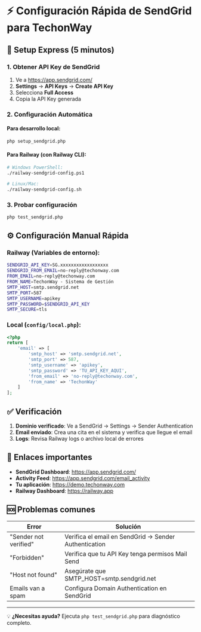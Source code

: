 # ⚡ Configuración Rápida de SendGrid para TechonWay

## 🚀 Setup Express (5 minutos)

### 1. Obtener API Key de SendGrid
1. Ve a https://app.sendgrid.com/
2. **Settings** → **API Keys** → **Create API Key**
3. Selecciona **Full Access**
4. Copia la API Key generada

### 2. Configuración Automática

#### Para desarrollo local:
```bash
php setup_sendgrid.php
```

#### Para Railway (con Railway CLI):
```bash
# Windows PowerShell:
./railway-sendgrid-config.ps1

# Linux/Mac:
./railway-sendgrid-config.sh
```

### 3. Probar configuración
```bash
php test_sendgrid.php
```

## ⚙️ Configuración Manual Rápida

### Railway (Variables de entorno):
```bash
SENDGRID_API_KEY=SG.xxxxxxxxxxxxxxxxxx
SENDGRID_FROM_EMAIL=no-reply@techonway.com
FROM_EMAIL=no-reply@techonway.com
FROM_NAME=TechonWay - Sistema de Gestión
SMTP_HOST=smtp.sendgrid.net
SMTP_PORT=587
SMTP_USERNAME=apikey
SMTP_PASSWORD=$SENDGRID_API_KEY
SMTP_SECURE=tls
```

### Local (`config/local.php`):
```php
<?php
return [
    'email' => [
        'smtp_host' => 'smtp.sendgrid.net',
        'smtp_port' => 587,
        'smtp_username' => 'apikey',
        'smtp_password' => 'TU_API_KEY_AQUI',
        'from_email' => 'no-reply@techonway.com',
        'from_name' => 'TechonWay'
    ]
];
```

## ✅ Verificación

1. **Dominio verificado**: Ve a SendGrid → Settings → Sender Authentication
2. **Email enviado**: Crea una cita en el sistema y verifica que llegue el email
3. **Logs**: Revisa Railway logs o archivo local de errores

## 🔗 Enlaces importantes

- **SendGrid Dashboard**: https://app.sendgrid.com/
- **Activity Feed**: https://app.sendgrid.com/email_activity
- **Tu aplicación**: https://demo.techonway.com
- **Railway Dashboard**: https://railway.app

## 🆘 Problemas comunes

| Error | Solución |
|-------|----------|
| "Sender not verified" | Verifica el email en SendGrid → Sender Authentication |
| "Forbidden" | Verifica que tu API Key tenga permisos Mail Send |
| "Host not found" | Asegúrate que SMTP_HOST=smtp.sendgrid.net |
| Emails van a spam | Configura Domain Authentication en SendGrid |

---

💡 **¿Necesitas ayuda?** Ejecuta `php test_sendgrid.php` para diagnóstico completo.
